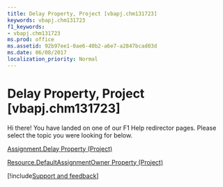 ```yaml
---
title: Delay Property, Project [vbapj.chm131723]
keywords: vbapj.chm131723
f1_keywords:
- vbapj.chm131723
ms.prod: office
ms.assetid: 92b97ee1-0ae6-40b2-a6e7-a2847bcad03d
ms.date: 06/08/2017
localization_priority: Normal
---
```



# Delay Property, Project [vbapj.chm131723]

Hi there! You have landed on one of our F1 Help redirector pages. Please select the topic you were looking for below.

[Assignment.Delay Property (Project)](https://msdn.microsoft.com/library/55b07677-2937-90f8-aa71-314732f27354%28Office.15%29.aspx)

[Resource.DefaultAssignmentOwner Property (Project)](https://msdn.microsoft.com/library/41f08732-0f5a-e366-dbc0-54aab1a89fe2%28Office.15%29.aspx)

[!include[Support and feedback](~/includes/feedback-boilerplate.md)]